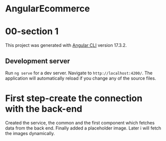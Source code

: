# AngularEcommerce

# 00-section 1

This project was generated with [Angular CLI](https://github.com/angular/angular-cli) version 17.3.2.

## Development server

Run `ng serve` for a dev server. Navigate to `http://localhost:4200/`. The application will automatically reload if you change any of the source files.

# First step-create the connection with the back-end

Created the service, the common and the first component which fetches data from the back end. Finally added a placeholder image. Later i will fetch the images dynamically.
